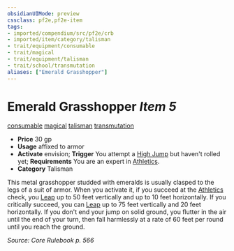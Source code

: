 ```yaml
---
obsidianUIMode: preview
cssclass: pf2e,pf2e-item
tags:
- imported/compendium/src/pf2e/crb
- imported/item/category/talisman
- trait/equipment/consumable
- trait/magical
- trait/equipment/talisman
- trait/school/transmutation
aliases: ["Emerald Grasshopper"]
---
```

# Emerald Grasshopper *Item 5*  
[consumable](consumable.md)  [magical](magical.md)  [talisman](talisman.md)  [transmutation](transmutation.md)  

- **Price** 30 gp
- **Usage** affixed to armor
- **Activate** envision; **Trigger** You attempt a [High Jump](high-jump.md) but haven't rolled yet; **Requirements** You are an expert in [Athletics](../../skills.md#Athletics).
- **Category** Talisman

This metal grasshopper studded with emeralds is usually clasped to the legs of a suit of armor. When you activate it, if you succeed at the [Athletics](../../skills.md#Athletics) check, you [Leap](leap.md) up to 50 feet vertically and up to 10 feet horizontally. If you critically succeed, you can [Leap](leap.md) up to 75 feet vertically and 20 feet horizontally. If you don't end your jump on solid ground, you flutter in the air until the end of your turn, then fall harmlessly at a rate of 60 feet per round until you reach the ground.

*Source: Core Rulebook p. 566*